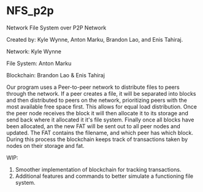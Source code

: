 # NFS_p2p
Network File System over P2P Network

Created by: Kyle Wynne, Anton Marku, Brandon Lao, and Enis Tahiraj.

Network: Kyle Wynne

File System: Anton Marku

Blockchain: Brandon Lao & Enis Tahiraj

Our program uses a Peer-to-peer network to distribute files to peers through the network.
If a peer creates a file, it will be separated into blocks and then distributed to peers on the network, prioritizing
peers with the most available free space first. This allows for equal load distribution. Once the peer node receives
the block it will then allocate it to its storage and send back where it allocated it it's file system.
Finally once all blocks have been allocated, an the new FAT will be sent out to all peer nodes and updated.
The FAT contains the filename, and which peer has which block.
During this process the blockchain keeps track of transactions taken by nodes on their storage and fat.

WIP:
1) Smoother implementation of blockchain for tracking transactions.
2) Additional features and commands to better simulate a functioning file system.
